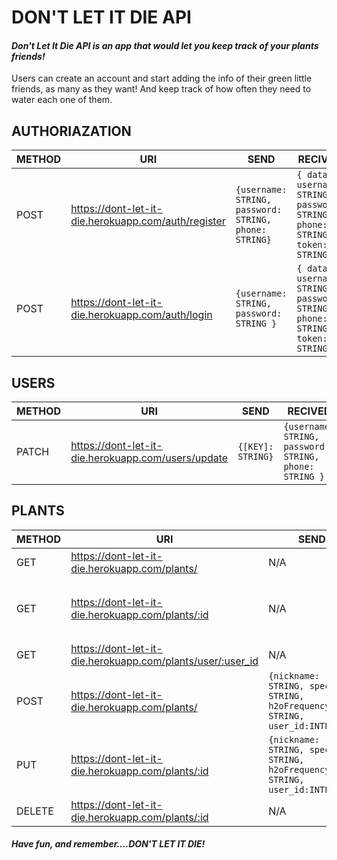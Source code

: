 # DON'T LET IT DIE API

#### _Don't Let It Die API is an app that would let you keep track of your plants friends!_

Users can create an account and start adding the info of their green little
friends, as many as they want! And keep track of how often they need to water
each one of them.

## AUTHORIAZATION

| METHOD | URI                                                 | SEND                                                  | RECIVED                                                                          |
| ------ | --------------------------------------------------- | ----------------------------------------------------- | -------------------------------------------------------------------------------- |
| POST   | https://dont-let-it-die.herokuapp.com/auth/register | `{username: STRING, password: STRING, phone: STRING}` | `{ data: { username: STRING, password: STRING, phone: STRING }, token: STRING }` |
| POST   | https://dont-let-it-die.herokuapp.com/auth/login    | `{username: STRING, password: STRING }`               | `{ data: { username: STRING, password: STRING, phone: STRING }, token: STRING }` |

## USERS

| METHOD | URI                                                | SEND              | RECIVED                                                |
| ------ | -------------------------------------------------- | ----------------- | ------------------------------------------------------ |
| PATCH  | https://dont-let-it-die.herokuapp.com/users/update | `{[KEY]: STRING}` | `{username: STRING, password: STRING, phone: STRING }` |

## PLANTS

| METHOD | URI                                                        | SEND                                                        | RECIVED                                                                                     |
| ------ | ---------------------------------------------------------- | ----------------------------------------------------------- | ------------------------------------------------------------------------------------------- |
| GET    | https://dont-let-it-die.herokuapp.com/plants/              | N/A                                                         | [ Array of Plants ]                                                                         |
| GET    | https://dont-let-it-die.herokuapp.com/plants/:id           | N/A                                                         | `{ id: INTEGER, nickname: STRING, species: STRING, h2oFrequency: STRING, user_id:INTERGER}` |
| GET    | https://dont-let-it-die.herokuapp.com/plants/user/:user_id | N/A                                                         | [ Array of Plants ]                                                                         |
| POST   | https://dont-let-it-die.herokuapp.com/plants/              | `{nickname: STRING, species: STRING, h2oFrequency: STRING, user_id:INTERGER}` | `{ id: INTEGER, nickname: STRING, species: STRING, h2oFrequency: STRING, user_id:INTERGER}` |
| PUT    | https://dont-let-it-die.herokuapp.com/plants/:id           | `{nickname: STRING, species: STRING, h2oFrequency: STRING, user_id:INTERGER}` | `{ id: INTEGER, nickname: STRING, species: STRING, h2oFrequency: STRING, user_id:INTERGER}` |
| DELETE | https://dont-let-it-die.herokuapp.com/plants/:id           | N/A                                                         | N/A                                                                                         |

#### _Have fun, and remember....DON'T LET IT DIE!_
